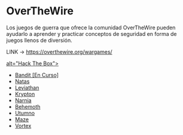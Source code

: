 # OverTheWire

Los juegos de guerra que ofrece la comunidad OverTheWire pueden ayudarlo a aprender y practicar conceptos de seguridad en forma de juegos llenos de diversión.

LINK -> https://overthewire.org/wargames/

 <a href="https://overthewire.org/wargames/" target="_blank"> alt="Hack The Box">

- Bandit [En Curso]
- Natas
- Leviathan
- Krypton
- Narnia
- Behemoth
- Utumno
- Maze
- Vortex

